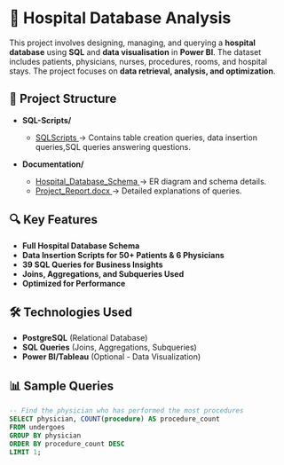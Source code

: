 # 🏥 Hospital Database Analysis

This project involves designing, managing, and querying a **hospital database** using **SQL** and **data visualisation** in **Power BI**. The dataset includes patients, physicians, nurses, procedures, rooms, and hospital stays. The project focuses on **data retrieval, analysis, and optimization**.

## 📂 Project Structure

- **SQL-Scripts/**
  - <a href="https://github.com/akhilanm123/Hospital-Analytics---SQL/blob/main/sql.sql">SQLScripts </a> → Contains table creation queries, data insertion queries,SQL queries answering questions.

- **Documentation/**
  -  <a href="https://github.com/akhilanm123/Hospital-Analytics---SQL/blob/main/HOSPITAL%20DATABASE%20Information.docx">Hospital_Database_Schema </a> → ER diagram and schema details.
  - <a href="https://github.com/akhilanm123/Hospital-Analytics---SQL/blob/main/Hospital%20Database%20Project%20Report.docx">Project_Report.docx </a> → Detailed explanations of queries.

## 🔍 Key Features

- **Full Hospital Database Schema**
- **Data Insertion Scripts for 50+ Patients & 6 Physicians**  
- **39 SQL Queries for Business Insights**  
- **Joins, Aggregations, and Subqueries Used**  
- **Optimized for Performance**  

## 🛠 Technologies Used

- **PostgreSQL** (Relational Database)
- **SQL Queries** (Joins, Aggregations, Subqueries)
- **Power BI/Tableau** (Optional - Data Visualization)

## 📊 Sample Queries

```sql
-- Find the physician who has performed the most procedures
SELECT physician, COUNT(procedure) AS procedure_count
FROM undergoes
GROUP BY physician
ORDER BY procedure_count DESC
LIMIT 1;
